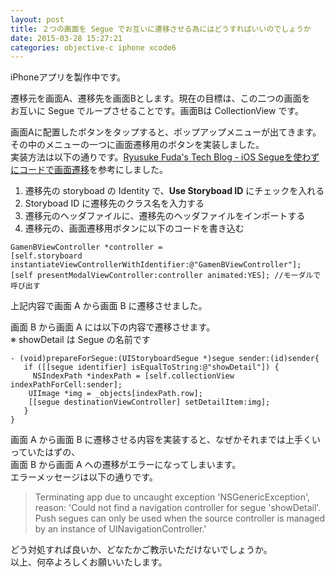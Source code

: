 ```yaml
---
layout: post
title: ２つの画面を Segue でお互いに遷移させる為にはどうすればいいのでしょうか
date: 2015-03-28 15:27:21
categories: objective-c iphone xcode6
---
```

<p>iPhoneアプリを製作中です。</p>

<p>遷移元を画面A、遷移先を画面Bとします。現在の目標は、この二つの画面を<br>
お互いに Segue でループさせることです。画面Bは CollectionView です。</p>

<p>画面Aに配置したボタンをタップすると、ポップアップメニューが出てきます。<br>
その中のメニューの一つに画面遷移用のボタンを実装しました。<br>
実装方法は以下の通りです。<a href="http://salvador.hatenablog.jp/entry/2014/04/27/164132" rel="nofollow">Ryusuke Fuda's Tech Blog - iOS Segueを使わずにコードで画面遷移</a>を参考にしました。</p>

<ol>
<li>遷移先の storyboad の Identity で、<strong>Use Storyboad ID</strong> にチェックを入れる</li>
<li>Storyboad ID に遷移先のクラス名を入力する</li>
<li>遷移元のヘッダファイルに、遷移先のヘッダファイルをインポートする</li>
<li>遷移元の、画面遷移用ボタンに以下のコードを書き込む</li>
</ol>

```
GamenBViewController *controller =
[self.storyboard     instantiateViewControllerWithIdentifier:@"GamenBViewController"];
[self presentModalViewController:controller animated:YES]; //モーダルで呼び出す
```

<p>上記内容で画面 A から画面 B に遷移させました。</p>

<p>画面 B から画面 A には以下の内容で遷移させます。<br>
※ showDetail は Segue の名前です</p>

```
- (void)prepareForSegue:(UIStoryboardSegue *)segue sender:(id)sender{
   if ([[segue identifier] isEqualToString:@"showDetail"]) {
     NSIndexPath *indexPath = [self.collectionView indexPathForCell:sender];
    UIImage *img = _objects[indexPath.row];
    [[segue destinationViewController] setDetailItem:img];   
   }
}
```

<p>画面 A から画面 B に遷移させる内容を実装すると、なぜかそれまでは上手くいっていたはずの、<br>
画面 B から画面 A への遷移がエラーになってしまいます。<br>
エラーメッセージは以下の通りです。</p>

<blockquote>
  <p>Terminating app due to uncaught exception 'NSGenericException', reason: 'Could not find a navigation controller for segue 'showDetail'. Push segues can only be used when the source controller is managed by an instance of UINavigationController.'</p>
</blockquote>

<p>どう対処すれば良いか、どなたかご教示いただけないでしょうか。<br>
以上、何卒よろしくお願いいたします。</p>

